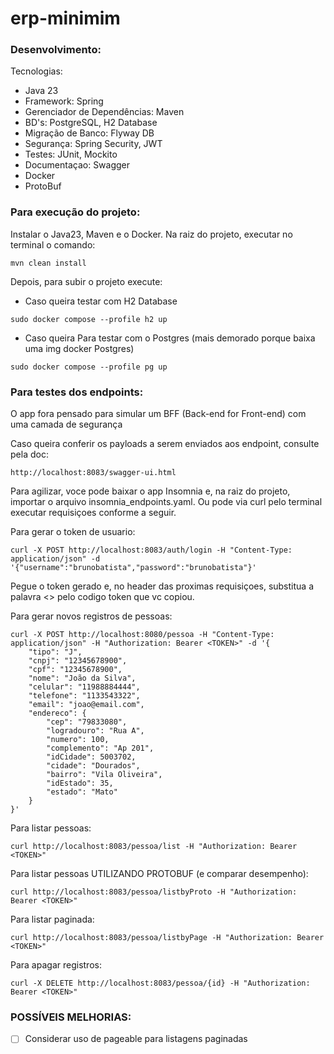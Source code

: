 # erp-minimim
### Desenvolvimento:
Tecnologias: 
- Java 23
- Framework: Spring
- Gerenciador de Dependências: Maven
- BD's: PostgreSQL, H2 Database
- Migração de Banco: Flyway DB
- Segurança: Spring Security, JWT
- Testes: JUnit, Mockito
- Documentaçao: Swagger
- Docker
- ProtoBuf

### Para execução do projeto:
Instalar o Java23, Maven e o Docker. Na raiz do projeto, executar no terminal o comando:
```
mvn clean install
```
Depois, para subir o projeto execute:
- Caso queira testar com H2 Database
```
sudo docker compose --profile h2 up
```
- Caso queira Para testar com o Postgres (mais demorado porque baixa uma img docker Postgres)
```
sudo docker compose --profile pg up
```
### Para testes dos endpoints:
O app fora pensado para simular um BFF (Back-end for Front-end) com uma camada de segurança

Caso queira conferir os payloads a serem enviados aos endpoint, consulte pela doc:
```
http://localhost:8083/swagger-ui.html
```

Para agilizar, voce pode baixar o app Insomnia e, na raiz do projeto, importar o arquivo insomnia_endpoints.yaml. Ou pode via curl pelo terminal executar requisiçoes conforme a seguir.

Para gerar o token de usuario:
```
curl -X POST http://localhost:8083/auth/login -H "Content-Type: application/json" -d '{"username":"brunobatista","password":"brunobatista"}'
```
Pegue o token gerado e, no header das proximas requisiçoes, substitua a palavra <<TOKEN>> pelo codigo token que vc copiou.

Para gerar novos registros de pessoas:
```
curl -X POST http://localhost:8080/pessoa -H "Content-Type: application/json" -H "Authorization: Bearer <TOKEN>" -d '{
	"tipo": "J",
	"cnpj": "12345678900",
	"cpf": "12345678900",
	"nome": "João da Silva",
	"celular": "11988884444",
	"telefone": "1133543322",
	"email": "joao@email.com",
	"endereco": {
		"cep": "79833080",
		"logradouro": "Rua A",
		"numero": 100,
		"complemento": "Ap 201",
		"idCidade": 5003702,
		"cidade": "Dourados",
		"bairro": "Vila Oliveira",
		"idEstado": 35,
		"estado": "Mato"
	}
}'
```

Para listar pessoas:
```
curl http://localhost:8083/pessoa/list -H "Authorization: Bearer <TOKEN>"
```

Para listar pessoas UTILIZANDO PROTOBUF (e comparar desempenho):
```
curl http://localhost:8083/pessoa/listbyProto -H "Authorization: Bearer <TOKEN>"
```

Para listar paginada:
```
curl http://localhost:8083/pessoa/listbyPage -H "Authorization: Bearer <TOKEN>"
```

Para apagar registros:
```
curl -X DELETE http://localhost:8083/pessoa/{id} -H "Authorization: Bearer <TOKEN>"
```

### POSSÍVEIS MELHORIAS:
- [ ] Considerar uso de pageable para listagens paginadas